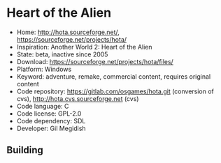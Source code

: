 # Heart of the Alien

- Home: http://hota.sourceforge.net/, https://sourceforge.net/projects/hota/
- Inspiration: Another World 2: Heart of the Alien
- State: beta, inactive since 2005
- Download: https://sourceforge.net/projects/hota/files/
- Platform: Windows
- Keyword: adventure, remake, commercial content, requires original content
- Code repository: https://gitlab.com/osgames/hota.git (conversion of cvs), http://hota.cvs.sourceforge.net (cvs)
- Code language: C
- Code license: GPL-2.0
- Code dependency: SDL
- Developer: Gil Megidish

## Building
